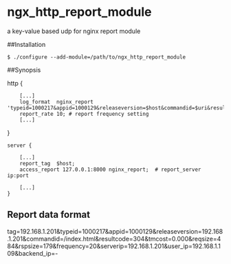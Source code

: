 ngx_http_report_module
======================

a key-value based udp for nginx report module


##Installation

    $ ./configure --add-module=/path/to/ngx_http_report_module 

##Synopsis

   http  {
        
        [...]
        log_format  nginx_report 'typeid=1000217&appid=1000129&releaseversion=$host&commandid=$uri&resultcode=$status&tmcost=$request_time&reqsize=$request_length&rspsize=$bytes_sent&frequency=10&serverip=$server_addr&user_ip=$remote_addr&backend_ip=$upstream_addr';
        report_rate 10; # report frequency setting
        [...]
        
   }

    server {
    
        [...]
        report_tag  $host;
        access_report 127.0.0.1:8000 nginx_report;  # report_server ip:port
        
        [...]
    }


## Report data format

   tag=192.168.1.201&typeid=1000217&appid=1000129&releaseversion=192.168.1.201&commandid=/index.html&resultcode=304&tmcost=0.000&reqsize=484&rspsize=179&frequency=20&serverip=192.168.1.201&user_ip=192.168.1.109&backend_ip=-
